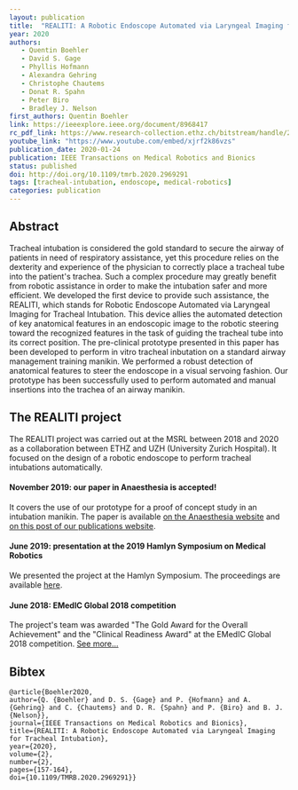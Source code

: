 ```yaml
---
layout: publication
title:  "REALITI: A Robotic Endoscope Automated via Laryngeal Imaging for Tracheal Intubation"
year: 2020
authors: 
   - Quentin Boehler
   - David S. Gage
   - Phyllis Hofmann
   - Alexandra Gehring
   - Christophe Chautems
   - Donat R. Spahn
   - Peter Biro
   - Bradley J. Nelson
first_authors: Quentin Boehler
link: https://ieeexplore.ieee.org/document/8968417
rc_pdf_link: https://www.research-collection.ethz.ch/bitstream/handle/20.500.11850/417700/REALITI_TMRB_final.pdf
youtube_link: "https://www.youtube.com/embed/xjrf2k86vzs"
publication_date: 2020-01-24
publication: IEEE Transactions on Medical Robotics and Bionics
status: published
doi: http://doi.org/10.1109/tmrb.2020.2969291
tags: [tracheal-intubation, endoscope, medical-robotics]
categories: publication
---
```


## Abstract ##
Tracheal intubation is considered the gold standard to secure the airway of patients in need of respiratory assistance, yet this procedure relies on the dexterity and experience of the physician to correctly place a tracheal tube into the patient's trachea. Such a complex procedure may greatly benefit from robotic assistance in order to make the intubation safer and more efficient. We developed the first device to provide such assistance, the REALITI, which stands for Robotic Endoscope Automated via Laryngeal Imaging for Tracheal Intubation. This device allies the automated detection of key anatomical features in an endoscopic image to the robotic steering toward the recognized features in the task of guiding the tracheal tube into its correct position. The pre-clinical prototype presented in this paper has been developed to perform in vitro tracheal inbutation on a standard airway management training manikin. We performed a robust detection of anatomical features to steer the endoscope in a visual servoing fashion. Our prototype has been successfully used to perform automated and manual insertions into the trachea of an airway manikin.

## The REALITI project ##
The REALITI project was carried out at the MSRL between 2018 and 2020 as a collaboration between ETHZ and UZH (University Zurich Hospital). It focused on the design of a robotic endoscope to perform tracheal intubations automatically.

#### November 2019: our paper in Anaesthesia is accepted! ####
It covers the use of our prototype for a proof of concept study in an intubation manikin. The paper is available [on the Anaesthesia website](https://associationofanaesthetists-publications.onlinelibrary.wiley.com/doi/full/10.1111/anae.14945) and [on this post of our publications website](../../../2020/01/03/realiti_anaesthesia.html).

#### June 2019: presentation at the 2019 Hamlyn Symposium on Medical Robotics ####
We presented the project at the Hamlyn Symposium. The proceedings are available [here](https://www.research-collection.ethz.ch/bitstream/handle/20.500.11850/393102/2/hamlyn_realiti_final.pdf).

#### June 2018: EMedIC Global 2018 competition ####
The project's team was awarded "The Gold Award for the Overall Achievement" and the "Clinical Readiness Award" at the EMedIC Global 2018 competition. [See more...](https://msrl.ethz.ch/news-and-events/msrl-news/2018/08/gold-award-at-the-emedic-global-competition-for-msrl-team.html)


## Bibtex ##
~~~
@article{Boehler2020,
author={Q. {Boehler} and D. S. {Gage} and P. {Hofmann} and A. {Gehring} and C. {Chautems} and D. R. {Spahn} and P. {Biro} and B. J. {Nelson}},
journal={IEEE Transactions on Medical Robotics and Bionics}, 
title={REALITI: A Robotic Endoscope Automated via Laryngeal Imaging for Tracheal Intubation}, 
year={2020},
volume={2},
number={2},
pages={157-164},
doi={10.1109/TMRB.2020.2969291}}
~~~

